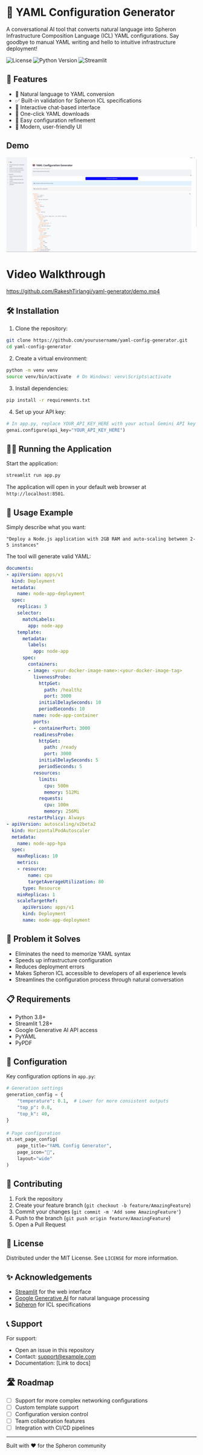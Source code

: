 # 🤖 YAML Configuration Generator

A conversational AI tool that converts natural language into Spheron Infrastructure Composition Language (ICL) YAML configurations. Say goodbye to manual YAML writing and hello to intuitive infrastructure deployment!

![License](https://img.shields.io/badge/license-MIT-blue.svg)
![Python Version](https://img.shields.io/badge/python-3.8%2B-brightgreen)
![Streamlit](https://img.shields.io/badge/streamlit-1.28%2B-red)

## 🚀 Features

- 💬 Natural language to YAML conversion
- ✅ Built-in validation for Spheron ICL specifications
- 📝 Interactive chat-based interface
- 💾 One-click YAML downloads
- 🔄 Easy configuration refinement
- 🎨 Modern, user-friendly UI

## Demo
![Alt Text](demo-p.png)

# Video Walkthrough

https://github.com/RakeshTirlangi/yaml-generator/demo.mp4

## 🛠️ Installation

1. Clone the repository:
```bash
git clone https://github.com/yourusername/yaml-config-generator.git
cd yaml-config-generator
```

2. Create a virtual environment:
```bash
python -m venv venv
source venv/bin/activate  # On Windows: venv\Scripts\activate
```

3. Install dependencies:
```bash
pip install -r requirements.txt
```

4. Set up your API key:
```python
# In app.py, replace YOUR_API_KEY_HERE with your actual Gemini API key
genai.configure(api_key="YOUR_API_KEY_HERE")
```

## 🏃‍♂️ Running the Application

Start the application:
```bash
streamlit run app.py
```

The application will open in your default web browser at `http://localhost:8501`.

## 📝 Usage Example

Simply describe what you want:
```
"Deploy a Node.js application with 2GB RAM and auto-scaling between 2-5 instances"
```

The tool will generate valid YAML:
```yaml
documents:
- apiVersion: apps/v1
  kind: Deployment
  metadata:
    name: node-app-deployment
  spec:
    replicas: 3
    selector:
      matchLabels:
        app: node-app
    template:
      metadata:
        labels:
          app: node-app
      spec:
        containers:
        - image: <your-docker-image-name>:<your-docker-image-tag>
          livenessProbe:
            httpGet:
              path: /healthz
              port: 3000
            initialDelaySeconds: 10
            periodSeconds: 10
          name: node-app-container
          ports:
          - containerPort: 3000
          readinessProbe:
            httpGet:
              path: /ready
              port: 3000
            initialDelaySeconds: 5
            periodSeconds: 5
          resources:
            limits:
              cpu: 500m
              memory: 512Mi
            requests:
              cpu: 100m
              memory: 256Mi
        restartPolicy: Always
- apiVersion: autoscaling/v2beta2
  kind: HorizontalPodAutoscaler
  metadata:
    name: node-app-hpa
  spec:
    maxReplicas: 10
    metrics:
    - resource:
        name: cpu
        targetAverageUtilization: 80
      type: Resource
    minReplicas: 1
    scaleTargetRef:
      apiVersion: apps/v1
      kind: Deployment
      name: node-app-deployment
```

## 🎯 Problem it Solves

- Eliminates the need to memorize YAML syntax
- Speeds up infrastructure configuration
- Reduces deployment errors
- Makes Spheron ICL accessible to developers of all experience levels
- Streamlines the configuration process through natural conversation

## 📋 Requirements

- Python 3.8+
- Streamlit 1.28+
- Google Generative AI API access
- PyYAML
- PyPDF

## 🔧 Configuration

Key configuration options in `app.py`:

```python
# Generation settings
generation_config = {
    "temperature": 0.1,  # Lower for more consistent outputs
    "top_p": 0.8,
    "top_k": 40,
}

# Page configuration
st.set_page_config(
    page_title="YAML Config Generator",
    page_icon="🤖",
    layout="wide"
)
```

## 🤝 Contributing

1. Fork the repository
2. Create your feature branch (`git checkout -b feature/AmazingFeature`)
3. Commit your changes (`git commit -m 'Add some AmazingFeature'`)
4. Push to the branch (`git push origin feature/AmazingFeature`)
5. Open a Pull Request

## 📜 License

Distributed under the MIT License. See `LICENSE` for more information.

## ✨ Acknowledgements

- [Streamlit](https://streamlit.io/) for the web interface
- [Google Generative AI](https://ai.google.dev/) for natural language processing
- [Spheron](https://spheron.network/) for ICL specifications

## 📞 Support

For support:
- Open an issue in this repository
- Contact: support@example.com
- Documentation: [Link to docs]

## 🛣️ Roadmap

- [ ] Support for more complex networking configurations
- [ ] Custom template support
- [ ] Configuration version control
- [ ] Team collaboration features
- [ ] Integration with CI/CD pipelines

---
Built with ❤️ for the Spheron community
